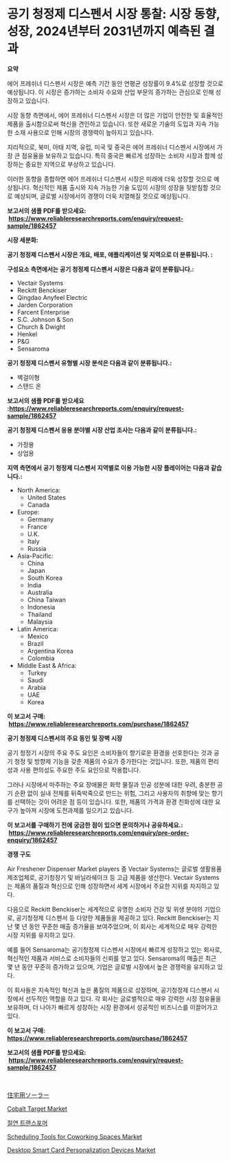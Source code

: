 <p><h1>공기 청정제 디스펜서 시장 통찰: 시장 동향, 성장, 2024년부터 2031년까지 예측된 결과</h1></p><p><strong>요약</strong></p>
<p><p>에어 프레쉬너 디스펜서 시장은 예측 기간 동안 연평균 성장률이 9.4%로 성장할 것으로 예상됩니다. 이 시장은 증가하는 소비자 수요와 산업 부문의 증가하는 관심으로 인해 성장하고 있습니다.</p><p>시장 동향 측면에서, 에어 프레쉬너 디스펜서 시장은 더 많은 기업이 안전한 및 효율적인 제품을 출시함으로써 혁신을 견인하고 있습니다. 또한 새로운 기술의 도입과 지속 가능한 소재 사용으로 인해 시장의 경쟁력이 높아지고 있습니다.</p><p>지리적으로, 북미, 아태 지역, 유럽, 미국 및 중국은 에어 프레쉬너 디스펜서 시장에서 가장 큰 점유율을 보유하고 있습니다. 특히 중국은 빠르게 성장하는 소비자 시장과 함께 성장하는 중요한 지역으로 부상하고 있습니다.</p><p>이러한 동향을 종합하면 에어 프레쉬너 디스펜서 시장은 미래에 더욱 성장할 것으로 예상됩니다. 혁신적인 제품 출시와 지속 가능한 기술 도입이 시장의 성장을 뒷받침할 것으로 예상되며, 글로벌 시장에서의 경쟁이 더욱 치열해질 것으로 예상됩니다.</p></p>
<p><strong>보고서의 샘플 PDF를 받으세요: &nbsp;<a href="https://www.reliableresearchreports.com/enquiry/request-sample/1862457">https://www.reliableresearchreports.com/enquiry/request-sample/1862457</a></strong></p>
<p><strong>시장 세분화:</strong></p>
<p><strong> 공기 청정제 디스펜서 시장은 개요, 배포, 애플리케이션 및 지역으로 더 분류됩니다. :</strong></p>
<p><strong>구성요소 측면에서는 공기 청정제 디스펜서 시장은 다음과 같이 분류됩니다.:</strong></p>
<p><ul><li>Vectair Systems</li><li>Reckitt Benckiser</li><li>Qingdao Anyfeel Electric</li><li>Jarden Corporation</li><li>Farcent Enterprise</li><li>S.C. Johnson & Son</li><li>Church & Dwight</li><li>Henkel</li><li>P&G</li><li>Sensaroma</li></ul></p>
<p><strong> 공기 청정제 디스펜서 유형별 시장 분석은 다음과 같이 분류됩니다.:</strong></p>
<p><ul><li>벽걸이형</li><li>스탠드 온</li></ul></p>
<p><strong>보고서의 샘플 PDF를 받으세요 :<a href="https://www.reliableresearchreports.com/enquiry/request-sample/1862457">https://www.reliableresearchreports.com/enquiry/request-sample/1862457</a></strong></p>
<p><strong> 공기 청정제 디스펜서 응용 분야별 시장 산업 조사는 다음과 같이 분류됩니다.:</strong></p>
<p><ul><li>가정용</li><li>상업용</li></ul></p>
<p><strong>지역 측면에서 공기 청정제 디스펜서 지역별로 이용 가능한 시장 플레이어는 다음과 같습니다.:</strong></p>
<p><ul>
    <li>
        North America:
        <ul>
            <li>United States</li>
            <li>Canada</li>
        </ul>
    </li>
    <li>
        Europe:
        <ul>
            <li>Germany</li>
            <li>France</li>
            <li>U.K.</li>
            <li>Italy</li>
            <li>Russia</li>
        </ul>
    </li>
    <li>
        Asia-Pacific:
        <ul>
            <li>China</li>
            <li>Japan</li>
            <li>South Korea</li>
            <li>India</li>
            <li>Australia</li>
            <li>China Taiwan</li>
            <li>Indonesia</li>
            <li>Thailand</li>
            <li>Malaysia</li>
        </ul>
    </li>
    <li>
        Latin America:
        <ul>
            <li>Mexico</li>
            <li>Brazil</li>
            <li>Argentina Korea</li>
            <li>Colombia</li>
        </ul>
    </li>
    <li>
        Middle East & Africa:
        <ul>
            <li>Turkey</li>
            <li>Saudi</li>
            <li>Arabia</li>
            <li>UAE</li>
            <li>Korea</li>
        </ul>
    </li>
    </ul></p>
<p><strong>이 보고서 구매: &nbsp;<a href="https://www.reliableresearchreports.com/purchase/1862457">https://www.reliableresearchreports.com/purchase/1862457</a></strong></p>
<p><strong>공기 청정제 디스펜서의 주요 동인 및 장벽 시장</strong></p>
<p><p>공기 청정기 시장의 주요 주도 요인은 소비자들이 향기로운 환경을 선호한다는 것과 공기 청정 및 방향제 기능을 갖춘 제품의 수요가 증가한다는 것입니다. 또한, 제품의 편리성과 사용 편의성도 주요한 주도 요인으로 작용합니다. </p><p>그러나 시장에서 마주하는 주요 장애물은 화학 물질과 인공 성분에 대한 우려, 충분한 공기 순환 없이 실내 전체를 뒤죽박죽으로 만드는 위험, 그리고 사용자의 취향에 맞는 향기를 선택하는 것이 어려운 점 등이 있습니다. 또한, 제품의 가격과 환경 친화성에 대한 요구가 높아져 시장에 도전과제를 일으키고 있습니다.</p></p>
<p><strong>이 보고서를 구매하기 전에 궁금한 점이 있으면 문의하거나 공유하세요.: &nbsp;<a href="https://www.reliableresearchreports.com/enquiry/pre-order-enquiry/1862457">https://www.reliableresearchreports.com/enquiry/pre-order-enquiry/1862457</a></strong></p>
<p><strong>경쟁 구도</strong></p>
<p><p>Air Freshener Dispenser Market players 중 Vectair Systems는 글로벌 생활용품 제조업체로, 공기청정기 및 바닐라쉐이크 등 고급 제품을 생산한다. Vectair Systems는 제품의 품질과 혁신으로 인해 성장하면서 세계 시장에서 주요한 지위를 차지하고 있다.</p><p>다음으로 Reckitt Benckiser는 세계적으로 유명한 소비자 건강 및 위생 분야의 기업으로, 공기청정제 디스펜서 등 다양한 제품들을 제공하고 있다. Reckitt Benckiser는 지난 몇 년 동안 꾸준한 매출 증가율을 보여주었으며, 이 회사는 세계적으로 매우 강력한 시장 지위를 유지하고 있다.</p><p>예를 들어 Sensaroma는 공기청정제 디스펜서 시장에서 빠르게 성장하고 있는 회사로, 혁신적인 제품과 서비스로 소비자들의 신뢰를 얻고 있다. Sensaroma의 매출은 최근 몇 년 동안 꾸준히 증가하고 있으며, 기업은 글로벌 시장에서 높은 경쟁력을 유지하고 있다.</p><p>이 회사들은 지속적인 혁신과 높은 품질의 제품으로 성장하며, 공기청정제 디스펜서 시장에서 선두적인 역할을 하고 있다. 각 회사는 글로벌적으로 매우 강력한 시장 점유율을 보유하며, 더 나아가 빠르게 성장하는 시장 환경에서 성공적인 비즈니스를 이끌어가고 있다.</p></p>
<p><strong>이 보고서 구매: &nbsp; <a href="https://www.reliableresearchreports.com/purchase/1862457">https://www.reliableresearchreports.com/purchase/1862457</a></strong></p>
<p><strong>보고서의 샘플 PDF를 받으세요: &nbsp;<a href="https://www.reliableresearchreports.com/enquiry/request-sample/1862457">https://www.reliableresearchreports.com/enquiry/request-sample/1862457</a></strong><strong></strong></p>
<p>&nbsp;</p>
<p><p><a href="https://medium.com/@jasohung45456/%E4%BD%8F%E5%AE%85%E7%94%A8%E3%82%BD%E3%83%BC%E3%83%A9%E3%83%BC%E3%83%9E%E3%83%BC%E3%82%B1%E3%83%83%E3%83%88%E3%81%AE%E5%88%86%E6%9E%90-%E3%81%9D%E3%81%AEcagr-%E5%B8%82%E5%A0%B4%E3%82%BB%E3%82%B0%E3%83%A1%E3%83%B3%E3%83%86%E3%83%BC%E3%82%B7%E3%83%A7%E3%83%B3-%E3%81%8A%E3%82%88%E3%81%B3%E3%82%B0%E3%83%AD%E3%83%BC%E3%83%90%E3%83%AB%E7%94%A3%E6%A5%AD%E6%A6%82%E8%A6%81-19d2f06d922f">住宅用ソーラー</a></p><p><a href="https://github.com/johnbach50/Market-Research-Report-List-2/blob/main/cobalt-target-market.md">Cobalt Target Market</a></p><p><a href="https://github.com/idcefvhkdut6/Market-Research-Report-List-1/blob/main/8366840191872.md">절연 트랜스포머</a></p><p><a href="https://fearless-okapi-6c8.notion.site/Scheduling-Tools-for-Coworking-Spaces-Market-Size-Evaluating-its-Market-Trends-Growth-and-Project-97fde74d44d34a07bcfcb8a344341942">Scheduling Tools for Coworking Spaces Market</a></p><p><a href="https://view.publitas.com/reportprime-1/desktop-smart-card-personalization-devices-market-furnish-information-about-market-size-market-share-market-dynamics-and-projections-spanning-from-2024-to-2031/">Desktop Smart Card Personalization Devices Market</a></p></p>